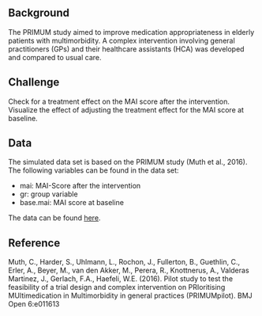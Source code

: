 ## Background

The PRIMUM study aimed to improve medication appropriateness in elderly patients with multimorbidity. A complex intervention involving general practitioners (GPs) and their healthcare assistants (HCA) was developed and compared to usual care.


## Challenge

Check for a treatment effect on the MAI score after the intervention. Visualize the effect of adjusting the treatment effect for the MAI score at baseline.


## Data

The simulated data set is based on the PRIMUM study (Muth et al., 2016).
The following variables can be found in the data set:

- mai: MAI-Score after the intervention
- gr: group variable
- base.mai: MAI score at baseline

The data can be found [here](MAI.csv).


## Reference

Muth, C., Harder, S., Uhlmann, L., Rochon, J., Fullerton, B., Guethlin, C., Erler, A., Beyer, M., van den Akker, M., Perera, R., Knottnerus, A., Valderas Martinez, J., Gerlach, F.A., Haefeli, W.E. (2016). Pilot study to test the feasibility of a trial design and complex intervention on PRIoritising MUltimedication in Multimorbidity in general practices (PRIMUMpilot). BMJ Open 6:e011613